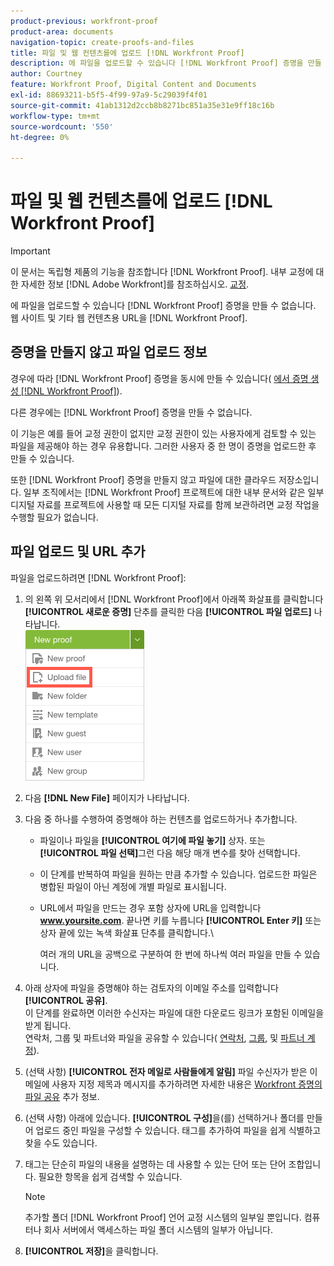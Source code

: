 ```yaml
---
product-previous: workfront-proof
product-area: documents
navigation-topic: create-proofs-and-files
title: 파일 및 웹 컨텐츠를에 업로드 [!DNL Workfront Proof]
description: 에 파일을 업로드할 수 있습니다 [!DNL Workfront Proof] 증명을 만들 수 없습니다. 웹 사이트 및 기타 웹 컨텐츠용 URL을 [!DNL Workfront Proof].
author: Courtney
feature: Workfront Proof, Digital Content and Documents
exl-id: 88693211-b5f5-4f99-97a9-5c29039f4f01
source-git-commit: 41ab1312d2ccb8b8271bc851a35e31e9ff18c16b
workflow-type: tm+mt
source-wordcount: '550'
ht-degree: 0%

---
```


# 파일 및 웹 컨텐츠를에 업로드 [!DNL Workfront Proof]

>[!IMPORTANT]
>
>이 문서는 독립형 제품의 기능을 참조합니다 [!DNL Workfront Proof]. 내부 교정에 대한 자세한 정보 [!DNL Adobe Workfront]를 참조하십시오. [교정](../../../review-and-approve-work/proofing/proofing.md).

에 파일을 업로드할 수 있습니다 [!DNL Workfront Proof] 증명을 만들 수 없습니다. 웹 사이트 및 기타 웹 컨텐츠용 URL을 [!DNL Workfront Proof].

## 증명을 만들지 않고 파일 업로드 정보

경우에 따라 [!DNL Workfront Proof] 증명을 동시에 만들 수 있습니다( [에서 증명 생성 [!DNL Workfront Proof]](../../../workfront-proof/wp-work-proofsfiles/create-proofs-and-files/generate-proofs.md)).

다른 경우에는 [!DNL Workfront Proof] 증명을 만들 수 없습니다.

이 기능은 예를 들어 교정 권한이 없지만 교정 권한이 있는 사용자에게 검토할 수 있는 파일을 제공해야 하는 경우 유용합니다. 그러한 사용자 중 한 명이 증명을 업로드한 후 만들 수 있습니다.

또한 [!DNL Workfront Proof] 증명을 만들지 않고 파일에 대한 클라우드 저장소입니다. 일부 조직에서는 [!DNL Workfront Proof] 프로젝트에 대한 내부 문서와 같은 일부 디지털 자료를 프로젝트에 사용할 때 모든 디지털 자료를 함께 보관하려면 교정 작업을 수행할 필요가 없습니다.

## 파일 업로드 및 URL 추가

파일을 업로드하려면 [!DNL Workfront Proof]:

1. 의 왼쪽 위 모서리에서 [!DNL Workfront Proof]에서 아래쪽 화살표를 클릭합니다 **[!UICONTROL 새로운 증명]** 단추를 클릭한 다음 **[!UICONTROL 파일 업로드]** 나타납니다.\
   ![](assets/new-proof-button-menu.png)

1. 다음 **[!DNL New File]** 페이지가 나타납니다.
1. 다음 중 하나를 수행하여 증명해야 하는 컨텐츠를 업로드하거나 추가합니다.

   * 파일이나 파일을 **[!UICONTROL 여기에 파일 놓기]** 상자. 또는 **[!UICONTROL 파일 선택]**&#x200B;그런 다음 해당 매개 변수를 찾아 선택합니다.

   * 이 단계를 반복하여 파일을 원하는 만큼 추가할 수 있습니다. 업로드한 파일은 병합된 파일이 아닌 계정에 개별 파일로 표시됩니다.

   * URL에서 파일을 만드는 경우 포함 상자에 URL을 입력합니다 **www.yoursite.com**. 끝나면 키를 누릅니다 **[!UICONTROL Enter 키]** 또는 상자 끝에 있는 녹색 화살표 단추를 클릭합니다.\

      여러 개의 URL을 공백으로 구분하여 한 번에 하나씩 여러 파일을 만들 수 있습니다.

1. 아래 상자에 파일을 증명해야 하는 검토자의 이메일 주소를 입력합니다 **[!UICONTROL 공유]**.\
   이 단계를 완료하면 이러한 수신자는 파일에 대한 다운로드 링크가 포함된 이메일을 받게 됩니다.\
   연락처, 그룹 및 파트너와 파일을 공유할 수 있습니다( [연락처](https://support.workfront.com/hc/en-us/sections/115000920808-Contacts),  [그룹](https://support.workfront.com/hc/en-us/sections/115000920828-Groups), 및 [파트너 계정](https://support.workfront.com/hc/en-us/sections/115000912107-Partner-accounts)).

1. (선택 사항) **[!UICONTROL 전자 메일로 사람들에게 알림]** 파일 수신자가 받은 이메일에 사용자 지정 제목과 메시지를 추가하려면 자세한 내용은 [Workfront 증명의 파일 공유](../../../workfront-proof/wp-work-proofsfiles/share-proofs-and-files/share-files.md) 추가 정보.

1. (선택 사항) 아래에 있습니다. **[!UICONTROL 구성]**&#x200B;을(를) 선택하거나 폴더를 만들어 업로드 중인 파일을 구성할 수 있습니다. 태그를 추가하여 파일을 쉽게 식별하고 찾을 수도 있습니다.
1. 태그는 단순히 파일의 내용을 설명하는 데 사용할 수 있는 단어 또는 단어 조합입니다. 필요한 항목을 쉽게 검색할 수 있습니다.

   >[!NOTE]
   >
   > 추가할 폴더 [!DNL Workfront Proof] 언어 교정 시스템의 일부일 뿐입니다. 컴퓨터나 회사 서버에서 액세스하는 파일 폴더 시스템의 일부가 아닙니다.

1. **[!UICONTROL 저장]**&#x200B;을 클릭합니다.
